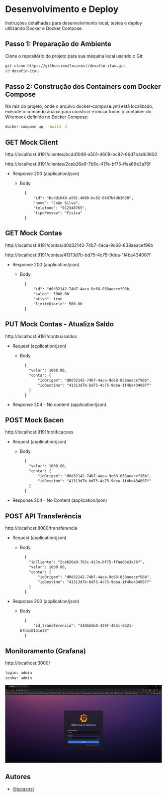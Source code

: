 # Desenvolvimento e Deploy

Instruções detalhadas para desenvolvimento local, testes e deploy utilizando Docker e Docker Compose.

## Passo 1: Preparação do Ambiente

Clone o repositório do projeto para sua máquina local usando o Git:

```bash
git clone https://github.com/lucasnst/desafio-itau.git
cd desafio-itau
```

## Passo 2: Construção dos Containers com Docker Compose

Na raiz do projeto, onde o arquivo docker-compose.yml está localizado, execute o comando abaixo para construir e iniciar todos o container do Wiremock definido no Docker Compose:

```bash
docker-compose up --build -d
```

## GET Mock Client

  http://localhost:9191/clientes/bcdd1048-a501-4608-bc82-66d7b4db3600
  
  http://localhost:9191/clientes/2ceb26e9-7b5c-417e-bf75-ffaa66e3a76f

  + Response 200 (application/json)

    + Body

            {
                "id": "bcdd1048-a501-4608-bc82-66d7b4db3600",
                "nome": "João Silva",
                "telefone": "912348765",
                "tipoPessoa": "Fisica"
            }
  



## GET Mock Contas

  http://localhost:9191/contas/d0d32142-74b7-4aca-9c68-838aeacef96b
  
  http://localhost:9191/contas/41313d7b-bd75-4c75-9dea-1f4be434007f

  + Response 200 (application/json)

    + Body

            {
                "id": "d0d32142-74b7-4aca-9c68-838aeacef96b,
                "saldo": 5000.00
                "ativo": true
                "limiteDiario": 500.00
            }


      

## PUT Mock Contas - Atualiza Saldo

  http://localhost:9191/contas/saldos

  + Request (application/json)

    + Body

            {
              "valor": 1000.00,
              "conta": {
                  "idOrigem": "d0d32142-74b7-4aca-9c68-838aeacef96b",
                  "idDestino": "41313d7b-bd75-4c75-9dea-1f4be434007f"
              }
            }

  + Response 204 - No content (application/json)




## POST Mock Bacen

  http://localhost:9191/notificacoes

  + Request (application/json)

    + Body

            {
              "valor": 1000.00,
              "conta": {
                  "idOrigem": "d0d32142-74b7-4aca-9c68-838aeacef96b",
                  "idDestino": "41313d7b-bd75-4c75-9dea-1f4be434007f"
              }
            }

  + Response 204 - No Content (application/json)
      



## POST API Transferência

http://localhost:8080/transferencia

  + Request (application/json)

    + Body

            {
              "idCliente": "2ceb26e9-7b5c-417e-bf75-ffaa66e3a76f",
              "valor": 1000.00,
              "conta": {
                  "idOrigem": "d0d32142-74b7-4aca-9c68-838aeacef96b",
                  "idDestino": "41313d7b-bd75-4c75-9dea-1f4be434007f"
              }
            }

  + Response 200 (application/json)

    + Body

            {
                "id_transferencia": "410bb5b0-429f-46b1-8621-b7da101b1e28"
            }


  ## Monitoramento (Grafana)

  http://localhost:3000/
  
  ```bash
login: admin
senha: admin
```
  
![App Screenshot](grafana1.PNG)


## Autores

- [@lucasnst](https://github.com/lucasnst)